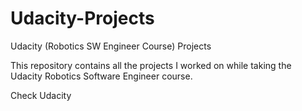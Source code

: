 # Udacity-Projects
Udacity (Robotics SW Engineer Course) Projects

This repository contains all the projects I worked on while taking the Udacity Robotics Software Engineer course.

Check Udacity
